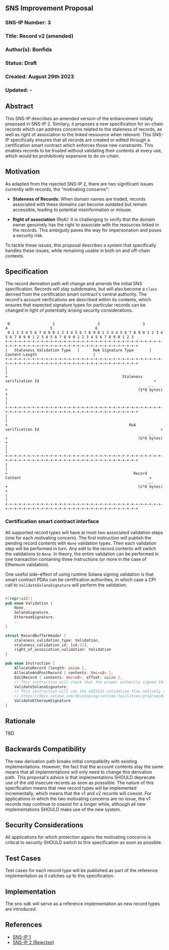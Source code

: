 ## SNS Improvement Proposal

### SNS-IP Number: 3

### Title: Record v2 (amended)

### Author(s): Bonfida

### Status: Draft

### Created: August 29th 2023

### Updated: -

## Abstract

This SNS-IP describes an amended version of the enhancement initally proposed in SNS-IP 2. Similary, it proposes a new specification for on-chain records which can address concerns related to the staleness of records, as well as right of association to the linked ressource when relevant. This SNS-IP specifically ensures that all records are created or edited through a certification smart contract which enforces those new constraints. This enables records to be trusted without validating their contents at every use, which would be prohibitively expensive to do on-chain.

## Motivation

As adapted from the rejected SNS-IP 2, there are two significant issues currently with records, the "motivating concerns":

- **Staleness of Records**: When domain names are traded, records associated with these domains can become outdated but remain accessible, leading to potential misinformation or misuse.

- **Right of association** (RoA): It is challenging to verify that the domain owner genuinely has the right to associate with the resources linked in the records. This ambiguity paves the way for impersonation and poses a security risk.

To tackle these issues, this proposal describes a system that specifically handles these issues, while remaining usable in both on and off-chain contexts.

## Specification

The record derivation path will change and amends the initial SNS specification.
Records will stay subdomains, but will also become a `class` derived from the certification smart contract's central authority.
The record's account verifications are described within its contents, which ensures that expected signature types for particular records can be changed in light of potentially arising security considerations.

```text

 0                   1                   2                   3                   4                   5                   6       
 0 1 2 3 4 5 6 7 8 9 0 1 2 3 4 5 6 7 8 9 0 1 2 3 4 5 6 7 8 9 0 1 2 3 4 5 6 7 8 9 0 1 2 3 4 5 6 7 8 9 0 1 2 3 4 5 6 7 8 9 0 1 2 3 
+-+-+-+-+-+-+-+-+-+-+-+-+-+-+-+-+-+-+-+-+-+-+-+-+-+-+-+-+-+-+-+-+-+-+-+-+-+-+-+-+-+-+-+-+-+-+-+-+-+-+-+-+-+-+-+-+-+-+-+-+-+-+-+-+
|   Staleness Validation Type   |      RoA Signature Type       |                        Content-Length                         |
+-+-+-+-+-+-+-+-+-+-+-+-+-+-+-+-+-+-+-+-+-+-+-+-+-+-+-+-+-+-+-+-+-+-+-+-+-+-+-+-+-+-+-+-+-+-+-+-+-+-+-+-+-+-+-+-+-+-+-+-+-+-+-+-+
|                                                                                                                               |
+                                                   Staleness verification Id                                                   +
                                                               ...                                                               
+                                                          (S*8 bytes)                                                          +
|                                                                                                                               |
+-+-+-+-+-+-+-+-+-+-+-+-+-+-+-+-+-+-+-+-+-+-+-+-+-+-+-+-+-+-+-+-+-+-+-+-+-+-+-+-+-+-+-+-+-+-+-+-+-+-+-+-+-+-+-+-+-+-+-+-+-+-+-+-+
|                                                                                                                               |
+                                                      RoA verification Id                                                      +
                                                               ...                                                               
+                                                          (G*8 bytes)                                                          +
|                                                                                                                               |
+-+-+-+-+-+-+-+-+-+-+-+-+-+-+-+-+-+-+-+-+-+-+-+-+-+-+-+-+-+-+-+-+-+-+-+-+-+-+-+-+-+-+-+-+-+-+-+-+-+-+-+-+-+-+-+-+-+-+-+-+-+-+-+-+
|                                                                                                                               |
+                                                        Record Content                                                         +
                                                               ...                                                               
+                                                          (C*8 bytes)                                                          +
|                                                                                                                               |
+-+-+-+-+-+-+-+-+-+-+-+-+-+-+-+-+-+-+-+-+-+-+-+-+-+-+-+-+-+-+-+-+-+-+-+-+-+-+-+-+-+-+-+-+-+-+-+-+-+-+-+-+-+-+-+-+-+-+-+-+-+-+-+-+ 
```

### Certification smart contract interface

All supported record types will have at most two associated validation steps (one for each motivating concern).
The first instruction will publish the pending record contents with `None` validation types.
Then each validation step will be performed in turn.
Any edit to the record contents will switch the validations to `None`.
In theory, the entire validation can be performed in one transaction containing three instructions (or more in the case of Ethereum validation).

One useful side-effect of using runtime Solana signing validation is that smart contract PDAs can be certification authorities, in which case a CPI call to `ValidateSolanaSignature` will perform the validation.

```rust

#[repr(u32)]
pub enum Validation {
    None,
    SolanaSignature,
    EthereumSignature,
    ..
}

struct RecordBufferHeader {
    staleness_validation_type: Validation,
    staleness_validation_id: [u8;32],
    right_of_association_validation: Validation
}

pub enum Instruction {
    AllocateRecord {length: usize },
    AllocateAndPostRecord { contents: Vec<u8> },
    EditRecord { contents: Vec<u8>, offset: usize },
    // This instruction will check that the proper authority signed the transaction
    ValidateSolanaSignature,
    // This instruction will use the ed25513 validation flow natively supported by Solana
    // https://docs.solana.com/developing/runtime-facilities/programs#ed25519-program
    ValidateEthereumSignature
}

```

## Rationale

TBD

## Backwards Compatibility

The new derivation path breaks initial compatiblity with existing implementations. However, the fact that the account contents stay the same means that all implementations will only need to change this derivation path. This proposal's advice is that implementations SHOULD deprecate use of the old insecure records as soon as posssible. The nature of this specification means that new record types will be implemented incrementally, which means that the v1 and v2 records will coexist. For applications in which the two motivating concerns are no issue, the v1 records may continue to coexist for a longer while, although all new implementations SHOULD make use of the new system.

## Security Considerations

All applications for which protection agains the motivating concerns is critical to security SHOULD switch to this specification as soon as possible.

## Test Cases

Test cases for each record type will be published as part of the reference implementation as it catches up to this specification.

## Implementation

The sns-sdk will serve as a reference implementation as new record types are introduced.

## References

- [SNS-IP 1](https://github.com/Bonfida/sns-ip/blob/master/proposals/sns-ip-1.md)
- [SNS-IP 2 (Rejected)](https://github.com/Bonfida/sns-ip/blob/master/proposals/sns-ip-2.md)